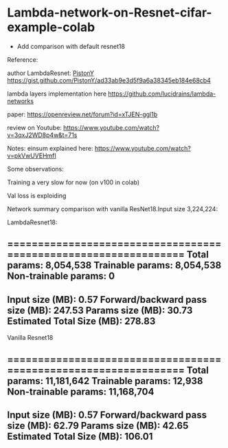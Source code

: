 # Lambda-network-on-Resnet-cifar-example-colab

+ Add comparison with default resnet18

Reference:

author LambdaResnet: [PistonY](https://github.com/PistonY) https://gist.github.com/PistonY/ad33ab9e3d5f9a6a38345eb184e68cb4 

lambda layers implementation here https://github.com/lucidrains/lambda-networks


paper:
https://openreview.net/forum?id=xTJEN-ggl1b

review on Youtube: 
https://www.youtube.com/watch?v=3qxJ2WD8p4w&t=71s





Notes:
einsum explained here: https://www.youtube.com/watch?v=pkVwUVEHmfI


Some observations:

Training a very slow for now (on v100 in colab) 

Val loss is exploiding

Network summary comparison with vanilla ResNet18.Input size 3,224,224:

LambdaResnet18:

================================================================
Total params: 8,054,538
Trainable params: 8,054,538
Non-trainable params: 0
----------------------------------------------------------------
Input size (MB): 0.57
Forward/backward pass size (MB): 247.53
Params size (MB): 30.73
Estimated Total Size (MB): 278.83
----------------------------------------------------------------

Vanilla Resnet18

================================================================
Total params: 11,181,642
Trainable params: 12,938
Non-trainable params: 11,168,704
----------------------------------------------------------------
Input size (MB): 0.57
Forward/backward pass size (MB): 62.79
Params size (MB): 42.65
Estimated Total Size (MB): 106.01
----------------------------------------------------------------
